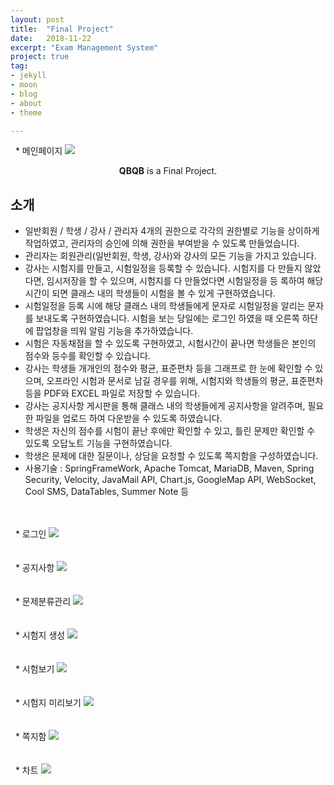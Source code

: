 ```yaml
---
layout: post
title:  "Final Project"
date:   2018-11-22
excerpt: "Exam Management System"
project: true
tag:
- jekyll 
- moon
- blog
- about
- theme

---
```

&nbsp;&nbsp;* 메인페이지
<img src="{{site.baseurl}}/assets/img/final_main.PNG"/>

    
<center><b>QBQB</b> is a Final Project.</center>
     
## 소개
* 일반회원 / 학생 / 강사 / 관리자 4개의 권한으로 각각의 권한별로 기능을 상이하게 작업하였고, 관리자의 승인에 의해 권한을 부여받을 수 있도록 만들었습니다.
* 관리자는 회원관리(일반회원, 학생, 강사)와 강사의 모든 기능을 가지고 있습니다.
* 강사는 시험지를 만들고, 시험일정을 등록할 수 있습니다. 시험지를 다 만들지 않았다면, 임시저장을 할 수 있으며, 시험지를 다 만들었다면 시험일정을 등   록하여 해당 시간이 되면 클래스 내의 학생들이 시험을 볼 수 있게 구현하였습니다.
* 시험일정을 등록 시에 해당 클래스 내의 학생들에게 문자로 시험일정을 알리는 문자를 보내도록 구현하였습니다. 시험을 보는 당일에는 로그인 하였을 때     오른쪽 하단에 팝업창을 띄워 알림 기능을 추가하였습니다.
* 시험은 자동채점을 할 수 있도록 구현하였고, 시험시간이 끝나면 학생들은 본인의 점수와 등수를 확인할 수 있습니다.
* 강사는 학생들 개개인의 점수와 평균, 표준편차 등을 그래프로 한 눈에 확인할 수 있으며, 오프라인 시험과 문서로 남길 경우를 위해, 시험지와 학생들의     평균, 표준편차 등을 PDF와 EXCEL 파일로 저장할 수 있습니다.
* 강사는 공지사항 게시판을 통해 클래스 내의 학생들에게 공지사항을 알려주며, 필요한 파일을 업로드 하여 다운받을 수 있도록 하였습니다.
* 학생은 자신의 점수를 시험이 끝난 후에만 확인할 수 있고, 틀린 문제만 확인할 수 있도록 오답노트 기능을 구현하였습니다.
* 학생은 문제에 대한 질문이나, 상담을 요청할 수 있도록 쪽지함을 구성하였습니다.
* 사용기술 : SpringFrameWork, Apache Tomcat, MariaDB, Maven, Spring Security, Velocity, JavaMail API, Chart.js, GoogleMap API, WebSocket,             Cool SMS, DataTables, Summer Note 등
<br>
<br>
&nbsp;&nbsp;* 로그인
<img src="{{site.baseurl}}/assets/img/login.PNG"/><br><br><br>
&nbsp;&nbsp;* 공지사항
<img src="{{site.baseurl}}/assets/img/notice.PNG"/><br><br><br>
&nbsp;&nbsp;* 문제분류관리
<img src="{{site.baseurl}}/assets/img/questionCategory.PNG"/><br><br><br>
&nbsp;&nbsp;* 시험지 생성
<img src="{{site.baseurl}}/assets/img/examSelect.PNG"/><br><br><br>
&nbsp;&nbsp;* 시험보기
<img src="{{site.baseurl}}/assets/img/examTest.PNG"/><br><br><br>
&nbsp;&nbsp;* 시험지 미리보기
<img src="{{site.baseurl}}/assets/img/exam_preview.PNG"/><br><br><br>
&nbsp;&nbsp;* 쪽지함
<img src="{{site.baseurl}}/assets/img/message.PNG"/><br><br><br>
&nbsp;&nbsp;* 차트
<img src="{{site.baseurl}}/assets/img/chart.PNG"/>


